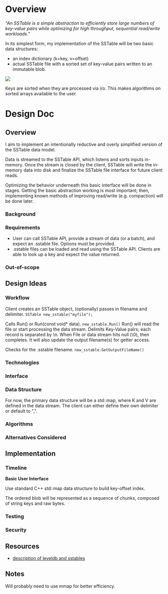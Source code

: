 # Overview
*"An SSTable is a simple abstraction to efficiently store large numbers of
key-value pairs while optimizing for high throughput, sequential read/write
workloads."*

In its simplest form, my implementation of the SSTable will be two basic data
structures:
* an index dictionary (k=key, v=offset)
* actual SSTable file with a sorted set of key-value pairs written to an
immutable blob.

![](https://www.igvita.com/posts/12/xsstable.png.pagespeed.ic.IkMoqaKZX9.webp)

Keys are sorted when they are processed via i/o. This makes algorithms on sorted
arrays available to the user.

# Design Doc
## Overview
I aim to implement an intentionally reductive and overly simplified version of
the SSTable data model.

Data is streamed to the SSTable API, which listens and sorts inputs in-memory.
Once the stream is closed by the client, SSTable will write the in-memory data
into disk and finalize the SSTable file interface for future client reads.

Optimizing the behavior underneath this basic interface will be done in stages.
Getting the basic abstraction working is most important; then, implementing
known methods of improving read/write (e.g. compaction) will be done later.

### Background
### Requirements

* User can call SSTable API, provide a stream of data (or a batch), and expect
an .sstable file. Options must be provided.
* .sstable files can be loaded and read using the SSTable API. Clients are able
to look up a key and expect the value returned.

### Out-of-scope

## Design Ideas
### Workflow
Client creates an SSTable object, (optionally) passes in filename and delimiter.
	`SSTable new_sstable("myfile");`

Calls Run() or Run(const void* data).
	`new_sstable.Run()`
	Run() will read the file or start processing the data stream.
	Delimits Key-Value pairs; each record is separated by \n.
	When File or data stream hits null (\0), then completes.
	It will also update the output filename(s) for getter access.

Checks for the .sstable filename.
	`new_sstable.GetOutputFileName()`

### Technologies
### Interface
### Data Structure

For now, the primary data structure will be a std::map, where K and V are
defined in the data stream. The client can either define their own delimiter or
default to ",".

### Algorithms
### Alternatives Considered

## Implementation
### Timeline

**Basic User Interface**

Use standard C++ std::map data structure to build key-offset index.

The ordered blob will be represented as a sequence of chunks, composed of string
keys and raw bytes.

### Testing
### Security

## Resources
- [description of leveldb and sstables](https://www.igvita.com/2012/02/06/sstable-and-log-structured-storage-leveldb/)

## Notes
Will probably need to use mmap for better efficiency.
